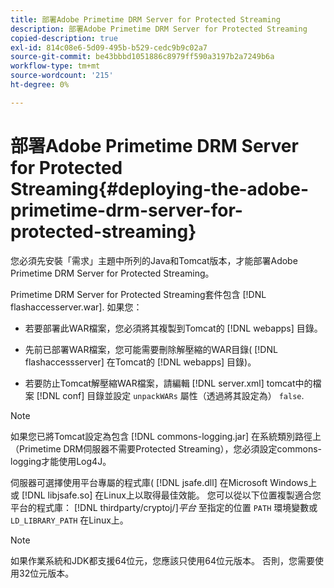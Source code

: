 ```yaml
---
title: 部署Adobe Primetime DRM Server for Protected Streaming
description: 部署Adobe Primetime DRM Server for Protected Streaming
copied-description: true
exl-id: 814c08e6-5d09-495b-b529-cedc9b9c02a7
source-git-commit: be43bbbd1051886c8979ff590a3197b2a7249b6a
workflow-type: tm+mt
source-wordcount: '215'
ht-degree: 0%

---
```


# 部署Adobe Primetime DRM Server for Protected Streaming{#deploying-the-adobe-primetime-drm-server-for-protected-streaming}

您必須先安裝「需求」主題中所列的Java和Tomcat版本，才能部署Adobe Primetime DRM Server for Protected Streaming。

Primetime DRM Server for Protected Streaming套件包含 [!DNL flashaccesserver.war]. 如果您：

* 若要部署此WAR檔案，您必須將其複製到Tomcat的 [!DNL webapps] 目錄。
* 先前已部署WAR檔案，您可能需要刪除解壓縮的WAR目錄( [!DNL flashaccessserver] 在Tomcat的 [!DNL webapps] 目錄)。

* 若要防止Tomcat解壓縮WAR檔案，請編輯 [!DNL server.xml] tomcat中的檔案 [!DNL conf] 目錄並設定 `unpackWARs` 屬性（透過將其設定為） `false`.

>[!NOTE]
>
>如果您已將Tomcat設定為包含 [!DNL commons-logging.jar] 在系統類別路徑上（Primetime DRM伺服器不需要Protected Streaming），您必須設定commons-logging才能使用Log4J。

伺服器可選擇使用平台專屬的程式庫( [!DNL jsafe.dll] 在Microsoft Windows上或 [!DNL libjsafe.so] 在Linux上以取得最佳效能。 您可以從以下位置複製適合您平台的程式庫： [!DNL thirdparty/cryptoj/]*平台* 至指定的位置 `PATH` 環境變數或 `LD_LIBRARY_PATH` 在Linux上。

>[!NOTE]
>
>如果作業系統和JDK都支援64位元，您應該只使用64位元版本。 否則，您需要使用32位元版本。
